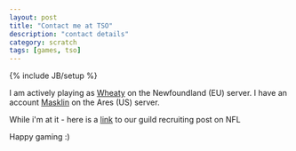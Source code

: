 ```yaml
---
layout: post
title: "Contact me at TSO"
description: "contact details"
category: scratch
tags: [games, tso]
---
```

{% include JB/setup %}

I am actively playing as [Wheaty](http://forum.thesettlersonline.com/members/536616-Wheaty) on the Newfoundland (EU) server.  I have an account [Masklin](http://forum.thesettlersonline.net/members/568769-Masklin) on the Ares (US) server.

While i'm at it - here is a [link](http://forum.thesettlersonline.com/threads/25000-The-Hell-Unleashed-is-now-recruiting-THU) to our guild recruiting post on NFL

Happy gaming :)
